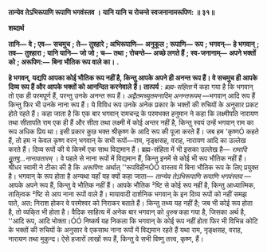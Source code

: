 **तान्येव तेऽभिरूपाणि रूपाणि भगवंस्तव ।** **यानि यानि च रोचन्ते स्वजनानामरूपिण: ॥ ३१॥** 

**शब्दार्थ** 

**तानि—** **वे** **; एव—** **सचमुच** **; ते—** **तुश्हारे** **; अभिरूपाणि—** **अनुकूल** **; रूपाणि—** **रूप** **; भगवन्—** **हे भगवान्** **; तव—** **तुश्हारा** **; यानि यानि—** **जो जो** **; च—** **तथा** **; रोचन्ते—** **अच्छे लगते हैं** **; स्व-जनानाम्—** **अपने भक्तों को** **; अरूपिण:—** **बिना भौतिक रूप वाले का।** **.** 

**हे भगवन्, यद्यपि आपका कोई भौतिक रूप नहीं है, किन्तु आपके अपने ही अनन्त** **रूप हैं। वे सचमुच ही आपके दिव्य रूप हैं और आपके भक्तों को आनन्दित करनेवाले** **हैं।** **तात्पर्य** : *ब्रह्म-संहिता* में कहा गया है कि भगवान् तो एक ही परमपूर्ण हैं, परन्तु उनके अनन्त रूप हैं। *अद्वैतमच्युतमनादिम् अनन्तरूपम्* —भगवान् आदि रूप हैं किन्तु फिर भी उनके नाना रूप हैं। ये विविध रूप उनके अनेक प्रकार के भक्तों की रुचियों के अनुसार प्रकट होते रहते हैं। कहा जाता है कि एक बार भगवान् रामचन्द्र के परमभक्त हनुमान ने कहा कि लक्ष्मीपति नारायण तथा सीतापति राम एक ही हैं और सीता तथा लक्ष्मी में कोई अन्तर नहीं है, किन्तु स्वयं उन्हें भगवान् राम का रूप अधिक प्रिय था। इसी प्रकार कुछ भक्त श्रीकृष्ण के आदि रूप की पूजा करते हैं। जब हम 'कृष्णÓ कहते हैं, तो हम न केवल कृष्ण वरन् भगवान् के सभी रूपों—राम, नृङ्क्षसह, वराह, नारायण आदि का उल्लेख करते हैं। दिव्य रूपों की ये किस्में एक साथ विद्यमान हैं। ब्रह्म-संहिता में भी इसका उल्लेख है— *रामादि मूॢतषु...नानावतारम्* । वे पहले से नाना रूपों में विद्यमान हैं, किन्तु इनमें से कोई भी रूप भौतिक नहीं हैं। श्रीधर स्वामी ने टीका की है कि *अरूपिण:* अर्थात् ''रूपविहीनÓÓ वास्तव में बिना भौतिक रूप के लिए प्रयुक्त है। भगवान् के रूप होता है अन्यथा यहाँ यह क्यों कहा जाता— *तान्येव तेऽभिरूपाणि* *रूपाणि भगवंस्तव* —आपके अपने रूप हैं, किन्तु वे भौतिक नहीं हैं। आपके भौतिक ²ष्टि से कोई रूप नहीं है, किन्तु आध्यात्मिक, ताति्त्वक ²ष्टि से आप नाना रूपों वाले हैं। मायावादी दार्शनिक भगवान् के इन दिव्य रूपों को नहीं समझ पाते, अत: निराश होकर वे परमेश्वर को निराकर बताते हैं। किन्तु तथ्य यह नहीं है; जब भी कोई रूप होता है, तो व्यकि्त भी होता है। वैदिक साहित्य में अनेक बार भगवान् को *पुरुष* कहा गया है, जिसका अर्थ है, ''आदि रूप, आदि भोक्ता।ÓÓ निष्कर्ष यह निकला कि भगवान् के कोई रूप नहीं होता फिर भी विभिन्न कोटि के भक्तों की रुचियों के अनुसार वे एकसाथ नाना रूपों में विद्यमान रहते हैं यथा राम, नृङ्क्षसह, वराह, नारायण तथा मुकुन्द। ऐसे हजारों लाखों रूप हैं, किन्तु वे सभी विष्णु तत्त्व, कृष्ण, हैं।  